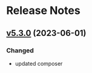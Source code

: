 # Release Notes

## [v5.3.0](https://github.com/Sleon4/Lion-Request/compare/v5.2.0...v5.3.0) (2023-06-01)

### Changed
- updated composer